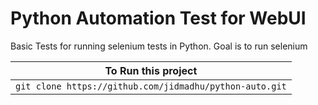 # Python Automation Test for WebUI

Basic Tests for running selenium tests in Python. Goal is to run selenium 

|To Run this project|
|-----|
|`git clone https://github.com/jidmadhu/python-auto.git` <br> |


